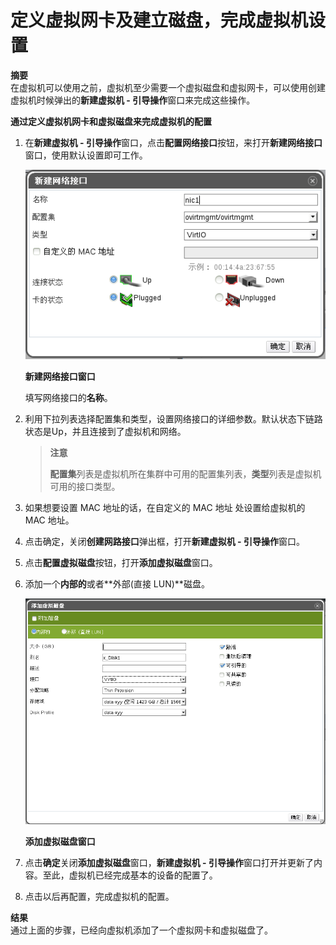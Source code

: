 # 定义虚拟网卡及建立磁盘，完成虚拟机设置

**摘要**<br/>
在虚拟机可以使用之前，虚拟机至少需要一个虚拟磁盘和虚拟网卡，可以使用创建虚拟机时候弹出的**新建虚拟机 - 引导操作**窗口来完成这些操作。


**通过定义虚拟机网卡和虚拟磁盘来完成虚拟机的配置**

1. 在**新建虚拟机 - 引导操作**窗口，点击**配置网络接口**按钮，来打开**新建网络接口**窗口，使用默认设置即可工作。

   ![添加虚拟网络](../images/vm-new-network-interface.png)

   **新建网络接口窗口**

   填写网络接口的**名称**。

2. 利用下拉列表选择配置集和类型，设置网络接口的详细参数。默认状态下链路状态是Up，并且连接到了虚拟机和网络。

   > **注意**
   >
   > **配置集**列表是虚拟机所在集群中可用的配置集列表，**类型**列表是虚拟机可用的接口类型。

3. 如果想要设置 MAC 地址的话，在自定义的 MAC 地址 处设置给虚拟机的 MAC 地址。

4. 点击确定，关闭**创建网路接口**弹出框，打开**新建虚拟机 - 引导操作**窗口。

5. 点击**配置虚拟磁盘**按钮，打开**添加虚拟磁盘**窗口。

6. 添加一个**内部的**或者**外部(直接 LUN)**磁盘。

   ![添加虚拟磁盘](../images/vm-new-disk.png)

   **添加虚拟磁盘窗口**

7. 点击**确定**关闭**添加虚拟磁盘**窗口，**新建虚拟机 - 引导操作**窗口打开并更新了内容。至此，虚拟机已经完成基本的设备的配置了。

8. 点击以后再配置，完成虚拟机的配置。

**结果**<br/>
通过上面的步骤，已经向虚拟机添加了一个虚拟网卡和虚拟磁盘了。


